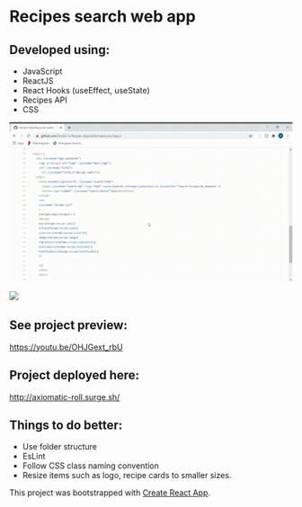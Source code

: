# Recipes search web app

## Developed using:
- JavaScript
- ReactJS
- React Hooks (useEffect, useState)
- Recipes API
- CSS

![](https://github.com/SimGri-io/Recipes-App/blob/master/SimGri-io-Recipes-App-Recipes-ap%20(3).gif)

![](https://github.com/SimGri-io/Recipes-App/blob/master/Recipe-Leaf-and-1-more-page-Prof.gif)

## See project preview: 

https://youtu.be/OHJGext_rbU

## Project deployed here:

http://axiomatic-roll.surge.sh/

## Things to do better:

- Use folder structure
- EsLint
- Follow CSS class naming convention
- Resize items such as logo, recipe cards to smaller sizes.


This project was bootstrapped with [Create React App](https://github.com/facebook/create-react-app).


